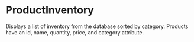 # ProductInventory
Displays a list of inventory from the database sorted by category. Products have an id, name, quantity, price, and category attribute.

